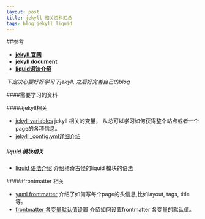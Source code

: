```yaml
---
layout: post
title: jekyll 相关资料汇总
tags: blog jekyll liquid
---
```


##参考

* [**jekyll 官网**](http://jekyllrb.com/)
* [**jekyll document**](http://jekyllrb.com/docs/home/)
* [**liquid语法介绍**](https://github.com/Shopify/liquid/wiki/Liquid-for-Designers)

*下定决心要好好学习下jekyll, 之后好完善自己的blog*

####需要学习的资料

#####jekyll相关
* [jekyll variables](http://jekyllrb.com/docs/variables/)  jekyll 相关的变量， 从总可以学习如何获得整个站点或者一个page的各项信息。
* [jekyll _config.yml详细介绍](http://jekyllrb.com/docs/configuration/)

##### liquid 模块相关

* [liquid 语法介绍](https://github.com/Shopify/liquid/wiki/Liquid-for-Designers) 介绍稀奇古怪的liquid 模块的语法

#####frontmatter 相关

* [yaml frontmatter](http://jekyllrb.com/docs/frontmatter/) 介绍了如何写每个page的头信息,比如layout, tags, title 等。
* [frontmatter 各变量默认值设置](http://jekyllrb.com/docs/configuration/#front-matter-defaults) 介绍如何设置frontmatter 各变量的默认值。
